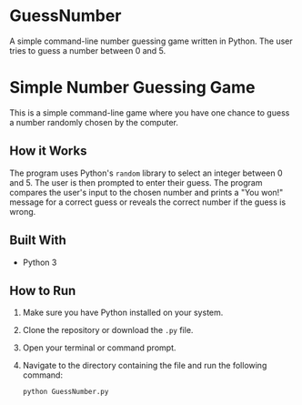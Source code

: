 # GuessNumber
A simple command-line number guessing game written in Python. The user tries to guess a number between 0 and 5.

# Simple Number Guessing Game

This is a simple command-line game where you have one chance to guess a number randomly chosen by the computer.

## How it Works

The program uses Python's `random` library to select an integer between 0 and 5. The user is then prompted to enter their guess. The program compares the user's input to the chosen number and prints a "You won!" message for a correct guess or reveals the correct number if the guess is wrong.

## Built With

* Python 3

## How to Run

1.  Make sure you have Python installed on your system.
2.  Clone the repository or download the `.py` file.
3.  Open your terminal or command prompt.
4.  Navigate to the directory containing the file and run the following command:

    ```sh
    python GuessNumber.py
    ```

